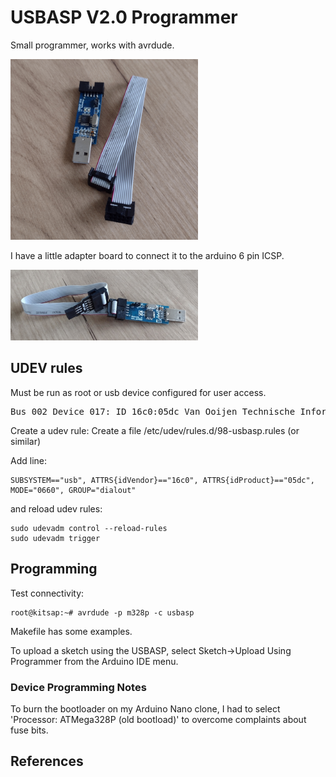 # USBASP V2.0 Programmer

Small programmer, works with avrdude.

<img width="300" src="usbasp.png">

I have a little adapter board to connect it to the arduino 6 pin ICSP.

<img width="300" src="usbasp-adapter.jpg">

## UDEV rules

Must be run as root or usb device configured for user access.

<pre>
Bus 002 Device 017: ID 16c0:05dc Van Ooijen Technische Informatica shared ID for use with libusb
</pre>

Create a udev rule: Create a file /etc/udev/rules.d/98-usbasp.rules (or similar)

Add line:

```
SUBSYSTEM=="usb", ATTRS{idVendor}=="16c0", ATTRS{idProduct}=="05dc", MODE="0660", GROUP="dialout"
```

and reload udev rules:

```
sudo udevadm control --reload-rules 
sudo udevadm trigger
```

## Programming

Test connectivity:

```
root@kitsap:~# avrdude -p m328p -c usbasp
```

Makefile has some examples.

To upload a sketch using the USBASP, select Sketch->Upload Using Programmer from the Arduino IDE menu.

### Device Programming Notes

To burn the bootloader on my Arduino Nano clone, I had to select 'Processor: ATMega328P (old bootload)' to overcome complaints about fuse bits.

## References
